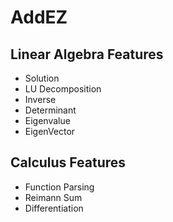 # AddEZ

## Linear Algebra Features

- Solution
- LU Decomposition
- Inverse
- Determinant
- Eigenvalue
- EigenVector

## Calculus Features

- Function Parsing
- Reimann Sum
- Differentiation
